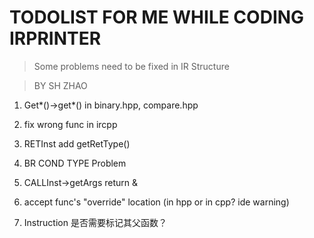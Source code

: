 # TODOLIST FOR ME WHILE CODING IRPRINTER

> Some problems need to be fixed in IR Structure

> BY SH ZHAO

1. Get*()->get*() in binary.hpp, compare.hpp

2. fix wrong func in ircpp

3. RETInst add getRetType()

4. BR COND TYPE Problem

5. CALLInst->getArgs return &

6. accept func's "override" location (in hpp or in cpp? ide warning)

7. Instruction 是否需要标记其父函数？
